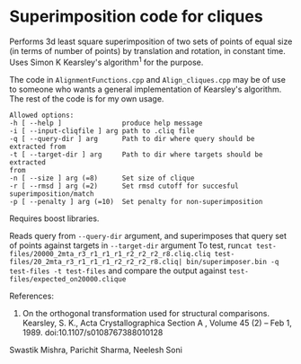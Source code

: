 # Superimposition code for cliques

Performs 3d least square superimposition of two sets of points of equal size (in terms of number of points) by translation and rotation, in constant time. Uses Simon K Kearsley's algorithm<sup>1</sup> for the purpose.

The code in `AlignmentFunctions.cpp` and `Align_cliques.cpp` may be of use to someone who wants a general implementation of Kearsley's algorithm. The rest of the code is for my own usage.

    Allowed options:
    -h [ --help ]               produce help message
    -i [ --input-cliqfile ] arg path to .cliq file
    -q [ --query-dir ] arg      Path to dir where query should be extracted from
    -t [ --target-dir ] arg     Path to dir where targets should be extracted 
    from
    -n [ --size ] arg (=8)      Set size of clique
    -r [ --rmsd ] arg (=2)      Set rmsd cutoff for succesful 
    superimposition/match
    -p [ --penalty ] arg (=10)  Set penalty for non-superimposition

Requires boost libraries.

Reads query from `--query-dir` argument, and superimposes that query set of points against targets in `--target-dir` argument
To test, run`cat test-files/20000_2mta_r3_r1_r1_r1_r2_r2_r2_r8.cliq.cliq test-files/20_2mta_r3_r1_r1_r1_r2_r2_r2_r8.cliq| bin/superimposer.bin -q test-files -t test-files` and compare the output against `test-files/expected_on20000.clique`

References:
1. On the orthogonal transformation used for structural comparisons. Kearsley, S. K., Acta Crystallographica Section A , Volume 45 (2) – Feb 1, 1989. doi:10.1107/s0108767388010128

Swastik Mishra, Parichit Sharma, Neelesh Soni
